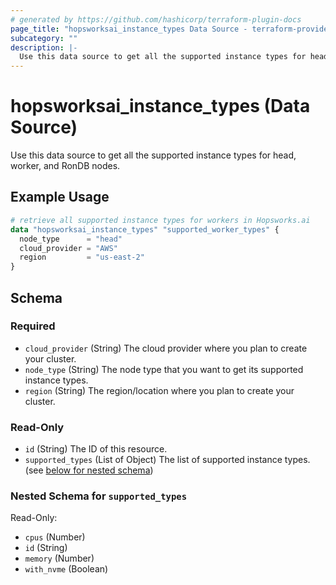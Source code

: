 ```yaml
---
# generated by https://github.com/hashicorp/terraform-plugin-docs
page_title: "hopsworksai_instance_types Data Source - terraform-provider-hopsworksai"
subcategory: ""
description: |-
  Use this data source to get all the supported instance types for head, worker, and RonDB nodes.
---
```


# hopsworksai_instance_types (Data Source)

Use this data source to get all the supported instance types for head, worker, and RonDB nodes.

## Example Usage

```terraform
# retrieve all supported instance types for workers in Hopsworks.ai 
data "hopsworksai_instance_types" "supported_worker_types" {
  node_type      = "head"
  cloud_provider = "AWS"
  region         = "us-east-2"
}
```

<!-- schema generated by tfplugindocs -->
## Schema

### Required

- `cloud_provider` (String) The cloud provider where you plan to create your cluster.
- `node_type` (String) The node type that you want to get its supported instance types.
- `region` (String) The region/location where you plan to create your cluster.

### Read-Only

- `id` (String) The ID of this resource.
- `supported_types` (List of Object) The list of supported instance types. (see [below for nested schema](#nestedatt--supported_types))

<a id="nestedatt--supported_types"></a>
### Nested Schema for `supported_types`

Read-Only:

- `cpus` (Number)
- `id` (String)
- `memory` (Number)
- `with_nvme` (Boolean)
